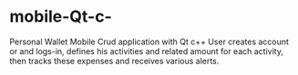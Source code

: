 # mobile-Qt-c-
Personal Wallet Mobile Crud application with Qt c++
User creates account or and logs-in, defines his activities and related amount for each activity, then tracks these expenses and receives various alerts.
